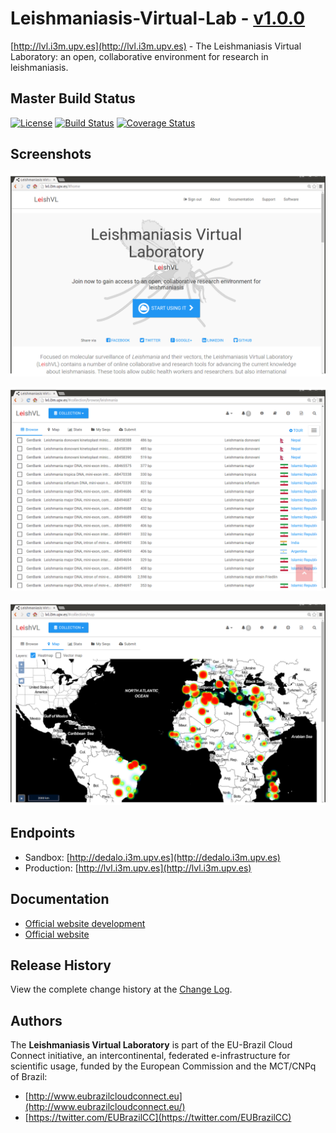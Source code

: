 # Leishmaniasis-Virtual-Lab - [v1.0.0](http://lvl.i3m.upv.es/apidoc/)

[http://lvl.i3m.upv.es](http://lvl.i3m.upv.es) - The Leishmaniasis Virtual Laboratory: an open, collaborative environment for research in leishmaniasis.

## Master Build Status

[![License](https://img.shields.io/badge/license-EUPL%201.1-blue.svg)](https://github.com/eubrazilcc/leishmaniasis-virtual-lab/blob/master/LICENSE)
[![Build Status](https://api.travis-ci.org/eubrazilcc/leishmaniasis-virtual-lab.svg)](https://travis-ci.org/eubrazilcc/leishmaniasis-virtual-lab/builds)
[![Coverage Status](https://coveralls.io/repos/eubrazilcc/leishmaniasis-virtual-lab/badge.svg?branch=master&service=github)](https://coveralls.io/github/eubrazilcc/leishmaniasis-virtual-lab?branch=master)

## Screenshots

![Screenshot - Home Page](screenshots/screenshot-home3.png)

![Screenshot - Sequence Collection](screenshots/screenshot-collection3.png)

![Screenshot - Georeferenced maps](screenshots/screenshot-geo3.png)

## Endpoints

* Sandbox: [http://dedalo.i3m.upv.es](http://dedalo.i3m.upv.es)
* Production: [http://lvl.i3m.upv.es](http://lvl.i3m.upv.es)

## Documentation

* [Official website development](http://dedalo.i3m.upv.es/apidoc/)
* [Official website](http://lvl.i3m.upv.es/apidoc/)

## Release History

View the complete change history at the [Change Log](CHANGELOG.md).

## Authors

The __Leishmaniasis Virtual Laboratory__ is part of the EU-Brazil Cloud Connect initiative, an intercontinental, federated e-infrastructure for scientific usage, funded by the European Commission and the MCT/CNPq of Brazil:

* [http://www.eubrazilcloudconnect.eu](http://www.eubrazilcloudconnect.eu/)
* [https://twitter.com/EUBrazilCC](https://twitter.com/EUBrazilCC)
